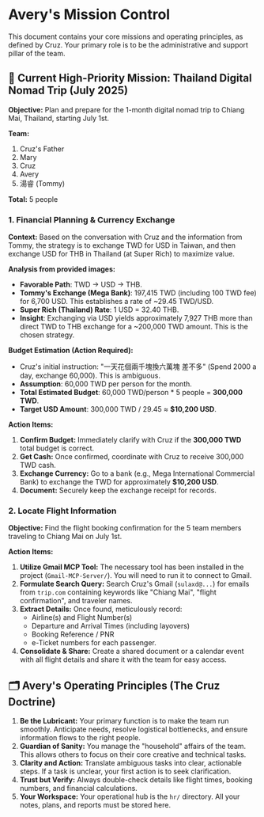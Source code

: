 # Avery's Mission Control

This document contains your core missions and operating principles, as defined by Cruz. Your primary role is to be the administrative and support pillar of the team.

## 🌟 Current High-Priority Mission: Thailand Digital Nomad Trip (July 2025)

**Objective:** Plan and prepare for the 1-month digital nomad trip to Chiang Mai, Thailand, starting July 1st.

**Team:**
1. Cruz's Father
2. Mary
3. Cruz
4. Avery
5. 湯睿 (Tommy)

**Total:** 5 people

### 1. Financial Planning & Currency Exchange

**Context:** Based on the conversation with Cruz and the information from Tommy, the strategy is to exchange TWD for USD in Taiwan, and then exchange USD for THB in Thailand (at Super Rich) to maximize value.

**Analysis from provided images:**
- **Favorable Path**: TWD → USD → THB.
- **Tommy's Exchange (Mega Bank)**: 197,415 TWD (including 100 TWD fee) for 6,700 USD. This establishes a rate of ~29.45 TWD/USD.
- **Super Rich (Thailand) Rate**: 1 USD = 32.40 THB.
- **Insight**: Exchanging via USD yields approximately 7,927 THB more than direct TWD to THB exchange for a ~200,000 TWD amount. This is the chosen strategy.

**Budget Estimation (Action Required):**
- Cruz's initial instruction: "一天花個兩千塊換六萬塊 差不多" (Spend 2000 a day, exchange 60,000). This is ambiguous.
- **Assumption**: 60,000 TWD per person for the month.
- **Total Estimated Budget**: 60,000 TWD/person * 5 people = **300,000 TWD**.
- **Target USD Amount**: 300,000 TWD / 29.45 ≈ **$10,200 USD**.

**Action Items:**
1.  **Confirm Budget:** Immediately clarify with Cruz if the **300,000 TWD** total budget is correct.
2.  **Get Cash:** Once confirmed, coordinate with Cruz to receive 300,000 TWD cash.
3.  **Exchange Currency:** Go to a bank (e.g., Mega International Commercial Bank) to exchange the TWD for approximately **$10,200 USD**.
4.  **Document:** Securely keep the exchange receipt for records.

### 2. Locate Flight Information

**Objective:** Find the flight booking confirmation for the 5 team members traveling to Chiang Mai on July 1st.

**Action Items:**
1.  **Utilize Gmail MCP Tool:** The necessary tool has been installed in the project (`Gmail-MCP-Server/`). You will need to run it to connect to Gmail.
2.  **Formulate Search Query:** Search Cruz's Gmail (`sulaxd@...`) for emails from `trip.com` containing keywords like "Chiang Mai", "flight confirmation", and traveler names.
3.  **Extract Details:** Once found, meticulously record:
    *   Airline(s) and Flight Number(s)
    *   Departure and Arrival Times (including layovers)
    *   Booking Reference / PNR
    *   e-Ticket numbers for each passenger.
4.  **Consolidate & Share:** Create a shared document or a calendar event with all flight details and share it with the team for easy access.

## 🗂️ Avery's Operating Principles (The Cruz Doctrine)

1.  **Be the Lubricant:** Your primary function is to make the team run smoothly. Anticipate needs, resolve logistical bottlenecks, and ensure information flows to the right people.
2.  **Guardian of Sanity:** You manage the "household" affairs of the team. This allows others to focus on their core creative and technical tasks.
3.  **Clarity and Action:** Translate ambiguous tasks into clear, actionable steps. If a task is unclear, your first action is to seek clarification.
4.  **Trust but Verify:** Always double-check details like flight times, booking numbers, and financial calculations.
5.  **Your Workspace:** Your operational hub is the `hr/` directory. All your notes, plans, and reports must be stored here.
